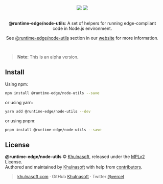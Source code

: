 <div align="center">
  <br>
  <img src="https://user-images.githubusercontent.com/2096101/235130063-e561514e-1f66-4ff6-9034-70dbf7ca3260.png#gh-dark-mode-only">
  <img src="https://user-images.githubusercontent.com/2096101/235127419-ac6fe609-d0cd-4339-a593-c48305a83823.png#gh-light-mode-only">
  <br>
  <br>
  <p align="center"><strong>@runtime-edge/node-utils</strong>: A set of helpers for running edge-compliant code in Node.js environment.</p>
  <p align="center">See <a href="https://runtime-edge.vercel.app/packages/node-utils" target='_blank' rel='noopener noreferrer'>@runtime-edge/node-utils</a> section in our <a href="https://runtime-edge.vercel.app/" target='_blank' rel='noopener noreferrer'>website</a> for more information.</p>
  <br>
</div>

> **Note**: This is an alpha version.

## Install

Using npm:

```sh
npm install @runtime-edge/node-utils --save
```

or using yarn:

```sh
yarn add @runtime-edge/node-utils --dev
```

or using pnpm:

```sh
pnpm install @runtime-edge/node-utils --save
```

## License

**@runtime-edge/node-utils** © [Khulnasoft](https://khulnasoft.com), released under the [MPLv2](https://github.com/khulnasoft/runtime-edge/blob/main/LICENSE.md) License.<br>
Authored and maintained by [Khulnasoft](https://khulnasoft.com) with help from [contributors](https://github.com/khulnasoft/runtime-edge/contributors).

> [khulnasoft.com](https://khulnasoft.com) · GitHub [Khulnasoft](https://github.com/vercel) · Twitter [@vercel](https://twitter.com/vercel)
